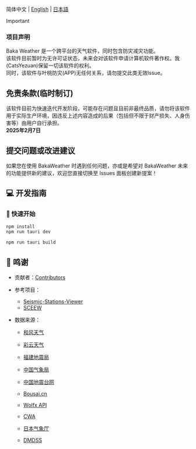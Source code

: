 简体中文 | [English](./README_EN.md) | [日本語](./README_JA.md)

> [!IMPORTANT]
> ### 项目声明
> Baka Weather 是一个跨平台的天气软件，同时包含防灾减灾功能。<br>
>该软件目前暂时为无许可证状态，未来会对该软件申请计算机软件著作权。我(CatsYezuan)保留一切该软件的权利。<br>
> 同时，该软件与叶桃防灾(APP)无任何关系，请勿提交此类无效Issue。

## 免责条款(临时制订)
该软件目前为快速迭代开发阶段，可能存在问题且目前非最终品质，请勿将该软件用于实际生产环境，因违反上述内容造成的后果（包括但不限于财产损失、人身伤害等）由用户自行承担。<br/>
**2025年2月7日**

## 提交问题或改进建议

如果您在使用 BakaWeather 时遇到任何问题，亦或是希望对 BakaWeather 未来的功能提供新的建议，欢迎您直接切换至 Issues 面板创建新提案！

## 💻 开发指南

### 🚀 快速开始
```bash
npm install
npm run tauri dev

npm run tauri build
```

## 💌 鸣谢
- 贡献者：[Contributors](https://github.com/CatsYezuan/BakaWeather/graphs/contributors)

- 参考项目：
  - [Seismic-Stations-Viewer](https://github.com/realcodestudio/Seismic-Stations-Viewer)
  - [SCEEW](https://github.com/TenkyuChimata/SCEEW)

- 数据来源：
  - [和风天气](https://dev.qweather.com/)

  - [彩云天气](https://caiyunapp.com/)
  - [福建地震局](https://www.fjdzj.gov.cn/)
  - [中国气象局](https://www.cma.gov.cn/)
  - [中国地震台网](https://www.cenc.ac.cn/)
  - [Bousai.cn](https://bousai.cn/)
  - [Wolfx API](https://api.wolfx.jp/)
  
  - [CWA](https://scweb.cwa.gov.tw/)
  - [日本气象厅](https://www.jma.go.jp/)
  - [DMDSS](https://dmdata.jp/)

